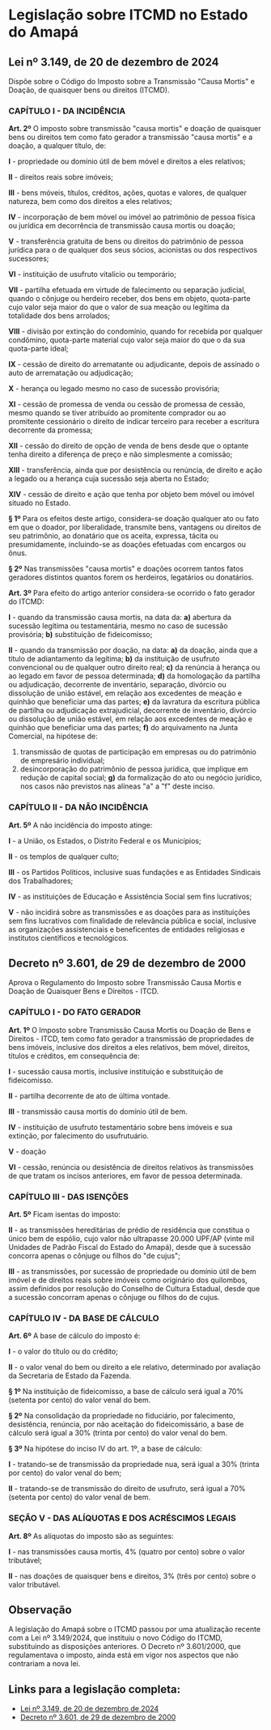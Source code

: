 # Legislação sobre ITCMD no Estado do Amapá

## Lei nº 3.149, de 20 de dezembro de 2024

Dispõe sobre o Código do Imposto sobre a Transmissão "Causa Mortis" e Doação, de quaisquer bens ou direitos (ITCMD).

### CAPÍTULO I - DA INCIDÊNCIA

**Art. 2º** O imposto sobre transmissão "causa mortis" e doação de quaisquer bens ou direitos tem como fato gerador a transmissão "causa mortis" e a doação, a qualquer título, de:

**I** - propriedade ou domínio útil de bem móvel e direitos a eles relativos;

**II** - direitos reais sobre imóveis;

**III** - bens móveis, títulos, créditos, ações, quotas e valores, de qualquer natureza, bem como dos direitos a eles relativos;

**IV** - incorporação de bem móvel ou imóvel ao patrimônio de pessoa física ou jurídica em decorrência de transmissão causa mortis ou doação;

**V** - transferência gratuita de bens ou direitos do patrimônio de pessoa jurídica para o de qualquer dos seus sócios, acionistas ou dos respectivos sucessores;

**VI** - instituição de usufruto vitalício ou temporário;

**VII** - partilha efetuada em virtude de falecimento ou separação judicial, quando o cônjuge ou herdeiro receber, dos bens em objeto, quota-parte cujo valor seja maior do que o valor de sua meação ou legítima da totalidade dos bens arrolados;

**VIII** - divisão por extinção do condomínio, quando for recebida por qualquer condômino, quota-parte material cujo valor seja maior do que o da sua quota-parte ideal;

**IX** - cessão de direito do arrematante ou adjudicante, depois de assinado o auto de arrematação ou adjudicação;

**X** - herança ou legado mesmo no caso de sucessão provisória;

**XI** - cessão de promessa de venda ou cessão de promessa de cessão, mesmo quando se tiver atribuído ao promitente comprador ou ao promitente cessionário o direito de indicar terceiro para receber a escritura decorrente da promessa;

**XII** - cessão do direito de opção de venda de bens desde que o optante tenha direito a diferença de preço e não simplesmente a comissão;

**XIII** - transferência, ainda que por desistência ou renúncia, de direito e ação a legado ou a herança cuja sucessão seja aberta no Estado;

**XIV** - cessão de direito e ação que tenha por objeto bem móvel ou imóvel situado no Estado.

**§ 1º** Para os efeitos deste artigo, considera-se doação qualquer ato ou fato em que o doador, por liberalidade, transmite bens, vantagens ou direitos de seu patrimônio, ao donatário que os aceita, expressa, tácita ou presumidamente, incluindo-se as doações efetuadas com encargos ou ônus.

**§ 2º** Nas transmissões "causa mortis" e doações ocorrem tantos fatos geradores distintos quantos forem os herdeiros, legatários ou donatários.

**Art. 3º** Para efeito do artigo anterior considera-se ocorrido o fato gerador do ITCMD:

**I** - quando da transmissão causa mortis, na data da:
**a)** abertura da sucessão legítima ou testamentária, mesmo no caso de sucessão provisória;
**b)** substituição de fideicomisso;

**II** - quando da transmissão por doação, na data:
**a)** da doação, ainda que a título de adiantamento da legítima;
**b)** da instituição de usufruto convencional ou de qualquer outro direito real;
**c)** da renúncia à herança ou ao legado em favor de pessoa determinada;
**d)** da homologação da partilha ou adjudicação, decorrente de inventário, separação, divórcio ou dissolução de união estável, em relação aos excedentes de meação e quinhão que beneficiar uma das partes;
**e)** da lavratura da escritura pública de partilha ou adjudicação extrajudicial, decorrente de inventário, divórcio ou dissolução de união estável, em relação aos excedentes de meação e quinhão que beneficiar uma das partes;
**f)** do arquivamento na Junta Comercial, na hipótese de:
1. transmissão de quotas de participação em empresas ou do patrimônio de empresário individual;
2. desincorporação do patrimônio de pessoa jurídica, que implique em redução de capital social;
**g)** da formalização do ato ou negócio jurídico, nos casos não previstos nas alíneas "a" a "f" deste inciso.

### CAPÍTULO II - DA NÃO INCIDÊNCIA

**Art. 5º** A não incidência do imposto atinge:

**I** - a União, os Estados, o Distrito Federal e os Municípios;

**II** - os templos de qualquer culto;

**III** - os Partidos Políticos, inclusive suas fundações e as Entidades Sindicais dos Trabalhadores;

**IV** - as instituições de Educação e Assistência Social sem fins lucrativos;

**V** - não incidirá sobre as transmissões e as doações para as instituições sem fins lucrativos com finalidade de relevância pública e social, inclusive as organizações assistenciais e beneficentes de entidades religiosas e institutos científicos e tecnológicos.

## Decreto nº 3.601, de 29 de dezembro de 2000

Aprova o Regulamento do Imposto sobre Transmissão Causa Mortis e Doação de Quaisquer Bens e Direitos - ITCD.

### CAPÍTULO I - DO FATO GERADOR

**Art. 1º** O Imposto sobre Transmissão Causa Mortis ou Doação de Bens e Direitos - ITCD, tem como fato gerador a transmissão de propriedades de bens imóveis, inclusive dos direitos a eles relativos, bem móvel, direitos, títulos e créditos, em consequência de:

**I** - sucessão causa mortis, inclusive instituição e substituição de fideicomisso.

**II** - partilha decorrente de ato de última vontade.

**III** - transmissão causa mortis do domínio útil de bem.

**IV** - instituição de usufruto testamentário sobre bens imóveis e sua extinção, por falecimento do usufrutuário.

**V** - doação 

**VI** - cessão, renúncia ou desistência de direitos relativos às transmissões de que tratam os incisos anteriores, em favor de pessoa determinada.

### CAPÍTULO III - DAS ISENÇÕES

**Art. 5º** Ficam isentas do imposto:

**II** - as transmissões hereditárias de prédio de residência que constitua o único bem de espólio, cujo valor não ultrapasse 20.000 UPF/AP (vinte mil Unidades de Padrão Fiscal do Estado do Amapá), desde que à sucessão concorra apenas o cônjuge ou filhos do "de cujus";

**III** - as transmissões, por sucessão de propriedade ou domínio útil de bem imóvel e de direitos reais sobre imóveis como originário dos quilombos, assim definidos por resolução do Conselho de Cultura Estadual, desde que a sucessão concorram apenas o cônjuge ou filhos do de cujus.

### CAPÍTULO IV - DA BASE DE CÁLCULO

**Art. 6º** A base de cálculo do imposto é:

**I** - o valor do título ou do crédito;

**II** - o valor venal do bem ou direito a ele relativo, determinado por avaliação da Secretaria de Estado da Fazenda.

**§ 1º** Na instituição de fideicomisso, a base de cálculo será igual a 70% (setenta por cento) do valor venal do bem.

**§ 2º** Na consolidação da propriedade no fiduciário, por falecimento, desistência, renúncia, por não aceitação do fideicomissário, a base de cálculo será igual a 30% (trinta por cento) do valor venal do bem.

**§ 3º** Na hipótese do inciso IV do art. 1º, a base de cálculo:

**I** - tratando-se de transmissão da propriedade nua, será igual a 30% (trinta por cento) do valor venal do bem;

**II** - tratando-se de transmissão do direito de usufruto, será igual a 70% (setenta por cento) do valor venal de bem.

### SEÇÃO V - DAS ALÍQUOTAS E DOS ACRÉSCIMOS LEGAIS

**Art. 8º** As alíquotas do imposto são as seguintes:

**I** - nas transmissões causa mortis, 4% (quatro por cento) sobre o valor tributável;

**II** - nas doações de quaisquer bens e direitos, 3% (três por cento) sobre o valor tributável.

## Observação

A legislação do Amapá sobre o ITCMD passou por uma atualização recente com a Lei nº 3.149/2024, que instituiu o novo Código do ITCMD, substituindo as disposições anteriores. O Decreto nº 3.601/2000, que regulamentava o imposto, ainda está em vigor nos aspectos que não contrariam a nova lei.

## Links para a legislação completa:
- [Lei nº 3.149, de 20 de dezembro de 2024](https://www.legisweb.com.br/legislacao/?id=470877)
- [Decreto nº 3.601, de 29 de dezembro de 2000](https://www.legisweb.com.br/legislacao/?id=118679)

